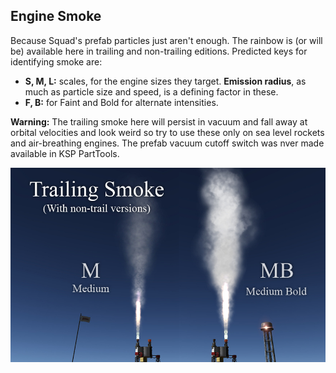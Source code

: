 ## Engine Smoke

Because Squad's prefab particles just aren't enough. The rainbow is (or will be) available here in trailing and non-trailing editions. Predicted keys for identifying smoke are:
* **S, M, L:** scales, for the engine sizes they target. __Emission radius__, as much as particle size and speed, is a defining factor in these.
* **F, B:** for Faint and Bold for alternate intensities.

**Warning:** The trailing smoke here will persist in vacuum and fall away at orbital velocities and look weird so try to use these only on sea level rockets and air-breathing engines. The prefab vacuum cutoff switch was nver made available in KSP PartTools.

![White M & MB](https://raw.githubusercontent.com/JadeOfMaar/PlumeParty/master/Engines/Smoke/SmokeBillboard.jpg)